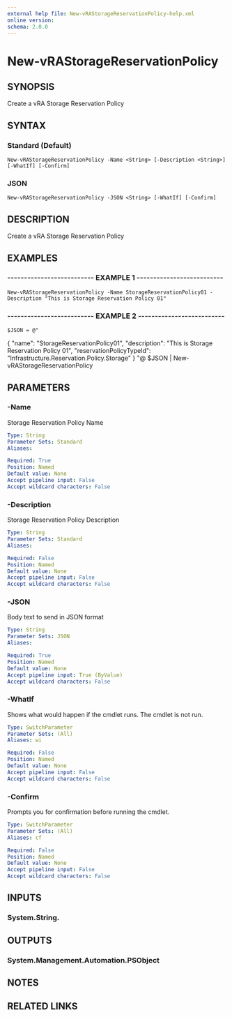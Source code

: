 ```yaml
---
external help file: New-vRAStorageReservationPolicy-help.xml
online version: 
schema: 2.0.0
---
```


# New-vRAStorageReservationPolicy

## SYNOPSIS
Create a vRA Storage Reservation Policy

## SYNTAX

### Standard (Default)
```
New-vRAStorageReservationPolicy -Name <String> [-Description <String>] [-WhatIf] [-Confirm]
```

### JSON
```
New-vRAStorageReservationPolicy -JSON <String> [-WhatIf] [-Confirm]
```

## DESCRIPTION
Create a vRA Storage Reservation Policy

## EXAMPLES

### -------------------------- EXAMPLE 1 --------------------------
```
New-vRAStorageReservationPolicy -Name StorageReservationPolicy01 -Description "This is Storage Reservation Policy 01"
```

### -------------------------- EXAMPLE 2 --------------------------
```
$JSON = @"
```

{
  "name": "StorageReservationPolicy01",
  "description": "This is Storage Reservation Policy 01",
  "reservationPolicyTypeId": "Infrastructure.Reservation.Policy.Storage"
}
"@
$JSON | New-vRAStorageReservationPolicy

## PARAMETERS

### -Name
Storage Reservation Policy Name

```yaml
Type: String
Parameter Sets: Standard
Aliases: 

Required: True
Position: Named
Default value: None
Accept pipeline input: False
Accept wildcard characters: False
```

### -Description
Storage Reservation Policy Description

```yaml
Type: String
Parameter Sets: Standard
Aliases: 

Required: False
Position: Named
Default value: None
Accept pipeline input: False
Accept wildcard characters: False
```

### -JSON
Body text to send in JSON format

```yaml
Type: String
Parameter Sets: JSON
Aliases: 

Required: True
Position: Named
Default value: None
Accept pipeline input: True (ByValue)
Accept wildcard characters: False
```

### -WhatIf
Shows what would happen if the cmdlet runs.
The cmdlet is not run.

```yaml
Type: SwitchParameter
Parameter Sets: (All)
Aliases: wi

Required: False
Position: Named
Default value: None
Accept pipeline input: False
Accept wildcard characters: False
```

### -Confirm
Prompts you for confirmation before running the cmdlet.

```yaml
Type: SwitchParameter
Parameter Sets: (All)
Aliases: cf

Required: False
Position: Named
Default value: None
Accept pipeline input: False
Accept wildcard characters: False
```

## INPUTS

### System.String.

## OUTPUTS

### System.Management.Automation.PSObject

## NOTES

## RELATED LINKS

